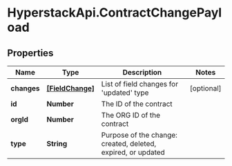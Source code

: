 # HyperstackApi.ContractChangePayload

## Properties

Name | Type | Description | Notes
------------ | ------------- | ------------- | -------------
**changes** | [**[FieldChange]**](FieldChange.md) | List of field changes for &#39;updated&#39; type | [optional] 
**id** | **Number** | The ID of the contract | 
**orgId** | **Number** | The ORG ID of the contract | 
**type** | **String** | Purpose of the change: created, deleted, expired, or updated | 


